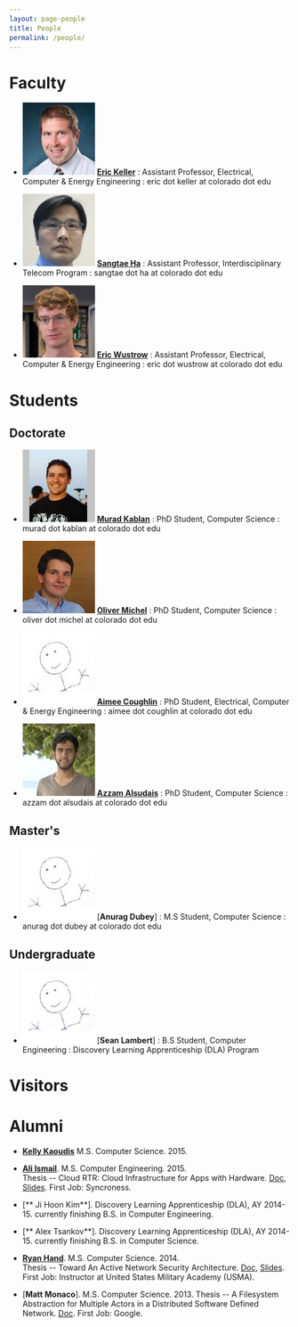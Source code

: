```yaml
---
layout: page-people
title: People
permalink: /people/
---
```


Faculty
=======

* ![Eric Keller](/data/img/people/headshot-erick.jpg) [**Eric Keller**](http://ngn.cs.colorado.edu/~ekeller/)
	: Assistant Professor, Electrical, Computer & Energy Engineering
	: eric dot keller at colorado dot edu

* ![Sangtae Ha](/data/img/people/headshot-sangtae.jpg) [**Sangtae Ha**](http://ngn.cs.colorado.edu/~sangtae/)
	: Assistant Professor, Interdisciplinary Telecom Program
	: sangtae dot ha at colorado dot edu

* ![Eric Wustrow](/data/img/people/headshot-ericw.jpg) [**Eric Wustrow**](https://ericw.us/trow/)
	: Assistant Professor, Electrical, Computer & Energy Engineering
	: eric dot wustrow at colorado dot edu

Students
========

Doctorate
---------

* ![Murad Kablan](/data/img/people/headshot-murad.jpg) [**Murad Kablan**](http://muradkablan.com/)
	: PhD Student, Computer Science
	: murad dot kablan at colorado dot edu

* ![Oliver Michel](/data/img/people/headshot-oliver.jpg) [**Oliver Michel**](/oliver)
	: PhD Student, Computer Science
	: oliver dot michel at colorado dot edu

* ![Aimee Coughlin](/data/img/people/stick.jpg) [**Aimee Coughlin**](/coughlin)
	: PhD Student, Electrical, Computer & Energy Engineering
	: aimee dot coughlin at colorado dot edu

* ![Azzam Alsudais](/data/img/people/headshot-azzam.jpg) [**Azzam Alsudais**](http://csel.cs.colorado.edu/~azal6477/)
	: PhD Student, Computer Science
	: azzam dot alsudais at colorado dot edu

Master's
--------

* ![Anurag Dubey](/data/img/people/stick.jpg) [**Anurag Dubey**]
	: M.S Student, Computer Science
	: anurag dot dubey at colorado dot edu


Undergraduate
-------------

* ![Sean Lambert](/data/img/people/stick.jpg) [**Sean Lambert**]
	: B.S Student, Computer Engineering
   : Discovery Learning Apprenticeship (DLA) Program


Visitors
========

Alumni
======

* [**Kelly Kaoudis**](https://kellykaoud.is/) M.S. Computer Science. 2015.

* [**Ali Ismail**](https://www.linkedin.com/in/ali-ismail-837aa875). M.S. Computer Engineering. 2015.  
  Thesis -- Cloud RTR: Cloud Infrastructure for Apps with Hardware.
  [Doc](/data/doc/dissertations/ali_ismail_2015_ms_thesis.pdf), [Slides](/data/doc/dissertations/ali_ismail_2015_ms_thesis_slides.pptx).  First Job: Syncroness.

* [** Ji Hoon Kim**].  Discovery Learning Apprenticeship (DLA), AY 2014-15.  currently finishing B.S. in Computer Engineering.  

* [** Alex Tsankov**]. Discovery Learning Apprenticeship (DLA), AY 2014-15.  currently finishing B.S. in Computer Science.

* [**Ryan Hand**](http://www.westpoint.edu/eecs/_layouts/wpFacultyBios/DisplayBio.aspx?ID=57e62d43-af4f-4153-bb43-b529623e31a2&List=f5e1151c-c15d-420c-b0fa-7919e148c1b7). M.S. Computer Science.  2014.  
	Thesis -- Toward An Active Network Security Architecture. [Doc](/data/doc/dissertations/ryan_hand_2014_ms_thesis.pdf), [Slides]((/data/doc/dissertations/ryan_hand_2014_ms_thesis_slides.pptx)). First Job: Instructor at United States Military Academy (USMA).

* [**Matt Monaco**]. M.S. Computer Science. 2013.
  Thesis -- A Filesystem Abstraction for Multiple Actors in a Distributed Software Defined Network.
  [Doc](/data/doc/dissertations/matt_monaco_2013_ms_thesis.pdf). First Job: Google.
